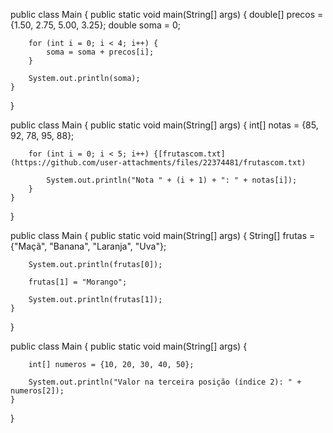 
public class Main {
    public static void main(String[] args) {
        double[] precos = {1.50, 2.75, 5.00, 3.25};
        double soma = 0;

        for (int i = 0; i < 4; i++) {
            soma = soma + precos[i];
        }

        System.out.println(soma);
    }
}


public class Main {
    public static void main(String[] args) {
        int[] notas = {85, 92, 78, 95, 88};

        for (int i = 0; i < 5; i++) {[frutascom.txt](https://github.com/user-attachments/files/22374481/frutascom.txt)

            System.out.println("Nota " + (i + 1) + ": " + notas[i]);
        }
    }
}

public class Main {
    public static void main(String[] args) {
        String[] frutas = {"Maçã", "Banana", "Laranja", "Uva"};

        System.out.println(frutas[0]);

        frutas[1] = "Morango";

        System.out.println(frutas[1]);
    }
}

public class Main {
    public static void main(String[] args) {
        
        int[] numeros = {10, 20, 30, 40, 50};

        System.out.println("Valor na terceira posição (índice 2): " + numeros[2]);
    }
}
